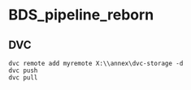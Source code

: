 # BDS_pipeline_reborn 

## DVC 

```bash=
dvc remote add myremote X:\\annex\dvc-storage -d
dvc push
dvc pull
```
